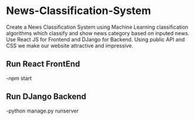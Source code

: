 # News-Classification-System

Create a News Classification System using Machine Learning classification algorithms which classify and show news category based on inputed news. Use React JS for Frontend and DJango for Backend. Using public API and CSS we make our website attractive and impressive.

## Run React FrontEnd
  -npm start
 
## Run DJango Backend
  -python manage.py runserver
